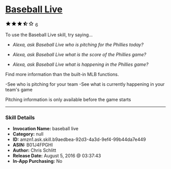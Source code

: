 # [Baseball Live](http://alexa.amazon.com/#skills/amzn1.ask.skill.b9aedbea-92d3-4a3d-9ef4-99b44da7e449)
![3.3 stars](../../images/ic_star_black_18dp_1x.png)![3.3 stars](../../images/ic_star_black_18dp_1x.png)![3.3 stars](../../images/ic_star_black_18dp_1x.png)![3.3 stars](../../images/ic_star_half_black_18dp_1x.png)![3.3 stars](../../images/ic_star_border_black_18dp_1x.png) 6

To use the Baseball Live skill, try saying...

* *Alexa, ask Baseball Live who is pitching for the Phillies today?*

* *Alexa, ask Baseball Live what is the score of the Phillies game?*

* *Alexa, ask Baseball Live what is happening in the Phillies game?*

Find more information than the built-in MLB functions.

-See who is pitching for your team
-See what is currently happening in your team's game

Pitching information is only available before the game starts

***

### Skill Details

* **Invocation Name:** baseball live
* **Category:** null
* **ID:** amzn1.ask.skill.b9aedbea-92d3-4a3d-9ef4-99b44da7e449
* **ASIN:** B01J4FPGHI
* **Author:** Chris Schlitt
* **Release Date:** August 5, 2016 @ 03:37:43
* **In-App Purchasing:** No
